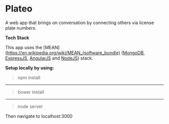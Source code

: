 # Plateo
A web app that brings on conversation by connecting others via license plate numbers.

**Tech Stack**

This app uses the [MEAN](https://en.wikipedia.org/wiki/MEAN_(software_bundle) ([MongoDB](https://www.mongodb.com/), [ExpressJS](http://expressjs.com/), [AngularJS](https://angularjs.org/) and [NodeJS](https://nodejs.org/en/)) stack.

**Setup locally by using:**

> npm install

---
> bower install

---
> node server

Then navigate to localhost:3000
